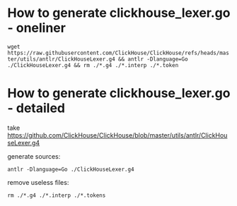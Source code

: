 # How to generate clickhouse_lexer.go - oneliner

`wget https://raw.githubusercontent.com/ClickHouse/ClickHouse/refs/heads/master/utils/antlr/ClickHouseLexer.g4 && antlr -Dlanguage=Go ./ClickHouseLexer.g4 && rm ./*.g4 ./*.interp ./*.token`

# How to generate clickhouse_lexer.go - detailed

take https://github.com/ClickHouse/ClickHouse/blob/master/utils/antlr/ClickHouseLexer.g4

generate sources:

`antlr -Dlanguage=Go ./ClickHouseLexer.g4`

remove useless files:

`rm ./*.g4 ./*.interp ./*.tokens`

